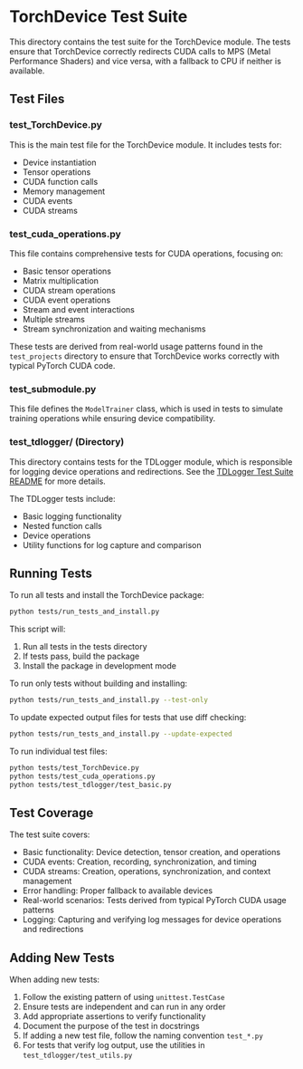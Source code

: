 # TorchDevice Test Suite

This directory contains the test suite for the TorchDevice module. The tests ensure that TorchDevice correctly redirects CUDA calls to MPS (Metal Performance Shaders) and vice versa, with a fallback to CPU if neither is available.

## Test Files

### test_TorchDevice.py

This is the main test file for the TorchDevice module. It includes tests for:

- Device instantiation
- Tensor operations
- CUDA function calls
- Memory management
- CUDA events
- CUDA streams

### test_cuda_operations.py

This file contains comprehensive tests for CUDA operations, focusing on:

- Basic tensor operations
- Matrix multiplication
- CUDA stream operations
- CUDA event operations
- Stream and event interactions
- Multiple streams
- Stream synchronization and waiting mechanisms

These tests are derived from real-world usage patterns found in the `test_projects` directory to ensure that TorchDevice works correctly with typical PyTorch CUDA code.

### test_submodule.py

This file defines the `ModelTrainer` class, which is used in tests to simulate training operations while ensuring device compatibility.

### test_tdlogger/ (Directory)

This directory contains tests for the TDLogger module, which is responsible for logging device operations and redirections. See the [TDLogger Test Suite README](test_tdlogger/README.md) for more details.

The TDLogger tests include:
- Basic logging functionality
- Nested function calls
- Device operations
- Utility functions for log capture and comparison

## Running Tests

To run all tests and install the TorchDevice package:

```bash
python tests/run_tests_and_install.py
```

This script will:
1. Run all tests in the tests directory
2. If tests pass, build the package
3. Install the package in development mode

To run only tests without building and installing:

```bash
python tests/run_tests_and_install.py --test-only
```

To update expected output files for tests that use diff checking:

```bash
python tests/run_tests_and_install.py --update-expected
```

To run individual test files:

```bash
python tests/test_TorchDevice.py
python tests/test_cuda_operations.py
python tests/test_tdlogger/test_basic.py
```

## Test Coverage

The test suite covers:

- Basic functionality: Device detection, tensor creation, and operations
- CUDA events: Creation, recording, synchronization, and timing
- CUDA streams: Creation, operations, synchronization, and context management
- Error handling: Proper fallback to available devices
- Real-world scenarios: Tests derived from typical PyTorch CUDA usage patterns
- Logging: Capturing and verifying log messages for device operations and redirections

## Adding New Tests

When adding new tests:

1. Follow the existing pattern of using `unittest.TestCase`
2. Ensure tests are independent and can run in any order
3. Add appropriate assertions to verify functionality
4. Document the purpose of the test in docstrings
5. If adding a new test file, follow the naming convention `test_*.py`
6. For tests that verify log output, use the utilities in `test_tdlogger/test_utils.py`
